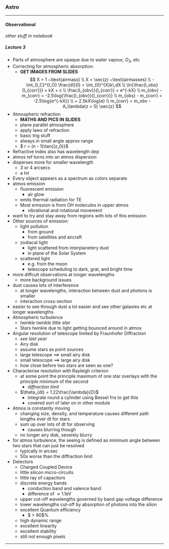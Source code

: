 ### Astro
---
#### Observational
_other stuff in notebook_
##### Lecture 3
* Parts of atmosphere are opaque due to water vapour, $O_3$, etc
* Correcting for atmospheric absorption:
    * **GET IMAGES FROM SLIDES**
$$ X = 1 ~\text{airmass} \\
   X = \sec(z) ~\text{airmasses} \\
   -\int_{I_C}^{I_O} \frac{dI}{I} = \int_{0}^{X}k\,dX  \\
   \ln{\frac{I_obs}{I_{corr}}} = kX + c \\  
   \frac{I_{obv}}{I_{corr}}  = e^{-kX} \\
   m_{obv} - m_{corr} = -2.5\log{\frac{I_{obv}}{I_{corr}}} \\
   m_{obs} - m_{corr} = -2.5\log{e^{-kX}} \\
   = 2.5kX\log{e} \\
   m_{corr} = m_obv - A_\lambda(z = 0) \sec{z}
$$
* Atmospheric refraction
    * **MATHS AND PICS IN SLIDES**
    * plane parallel atmosphere
    * apply laws of refraction
    * basic trig stuff
    * always in small angle approx range
    * $ r = (n - 1)\tan{(z_0)}$
* Refractive index also has wavelength dep
* atmos ref turns into an atmos dispersion
* disperses more for smaller wavelength
    * 3 or 4 arcsecs
    * a lot
* Every object appears as a spectrum as colors separate
* atmos emission
    * fluorescent emission
        * air glow
    * emits thermal radiation for TE
    * Most emission is from OH molecules in upper atmos
        * vibrational and rotational movement
* want to try and stay away from regions with lots of this emission
* Other sources of emission:
    * light pollution
        * from ground
        * from satellites and aircraft
    * zodiacal light
        * light scattered from interplanetery dust
        * in plane of the Solar System
    * scattered light
        * e.g. from the moon
        * telescope scheduling to dark, grat, and bright time
* more diffcult observations at longer wavelengths
    * more background issues
* dust causes lots of interference
    * at longer wavelengths, interaction between dust and photons is smaller
    * interaction cross-section
* easier to see through dust a lot easier and see other galaxies etc at longer wavelengths
* Atmospheric turbulence
    * _twinkle twinkle little star_
    * Stars twinkle due to light getting bounced around in atmos
* Angular resolution of telescope limited by Fraunhofer Diffraction
    * _see last year_
    * Airy disk
    * assume stars as point sources
    * large telescope $\implies$ small airy disk
    * small telescope $\implies$ large airy disk
    * how close before two stars are seen as one?
* Characterise resolution with Rayleigh criterion
    * at some point the principle maximum of one star overlays with the principle minimum of the second
        * _diffraction limit_
    * $\theta_{dl} = 1.22\frac{\lambda}{D}$
        * integrate round a cylinder using Bessel fns to get this
        * covered sort of later on in other module
* Atmos is constantly moving
    * changing size, density, and temperature causes different path lengths ever dt for stars
    * sum up over lots of dt for observing
        * causes blurring though
    * no longer airy disk, severely blurry
* for atmos turbulence, the seeing is defined as minimum angle between two stars that can just be resolved
    * typically in arcsec
    * 50x worse than the diffraction limit
* Detectors
    * Charged Coupled Device
    * little silicon micro-circuits
    * little ray of capacitors
    * discrete energy bands
        * conduction band and valence band
        * difference of $\approx 1.1$eV
    * upper cut-off wavelengths governed by band gap voltage difference
    * lower wavelengths cut-off by absorption of photons into the silion
    * excellent Quantum efficiency
        * $ > 90$%
    * high dynamic range
    * excellent linearity
    * excellent stability
    * still not enough pixels
---
